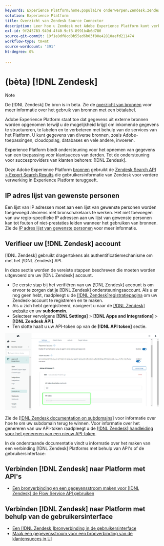 ```yaml
---
keywords: Experience Platform;home;populaire onderwerpen;Zendesk;zendesk
solution: Experience Platform
title: Overzicht van Zendesk Source Connector
description: Leer hoe u Zendesk met Adobe Experience Platform kunt verbinden via API's of de gebruikersinterface.
exl-id: 9f245783-949d-4f40-9cf3-8991b4b6d780
source-git-commit: 19f1e8df8cd8b55ed6b03f80e42810aefd211474
workflow-type: tm+mt
source-wordcount: '391'
ht-degree: 0%

---
```


# (bèta) [!DNL Zendesk]

>[!NOTE]
>
>De [!DNL Zendesk] De bron is in bèta. Zie de [overzicht van bronnen](../../home.md#terms-and-conditions) voor meer informatie over het gebruik van bronnen met een bètalabel.

Adobe Experience Platform staat toe dat gegevens uit externe bronnen worden opgenomen terwijl u de mogelijkheid krijgt om inkomende gegevens te structureren, te labelen en te verbeteren met behulp van de services van het Platform. U kunt gegevens van diverse bronnen, zoals Adobe-toepassingen, cloudopslag, databases en vele andere, invoeren.

Experience Platform biedt ondersteuning voor het opnemen van gegevens van een toepassing voor klantsucces van derden. Tot de ondersteuning voor succesproviders van klanten behoren: [!DNL Zendesk].

Deze Adobe Experience Platform [bronnen](https://experienceleague.adobe.com/docs/experience-platform/sources/home.html?lang=en) gebruikt de [Zendesk Search API > Export Search Results](https://developer.zendesk.com/api-reference/ticketing/ticket-management/search/#export-search-results) die gebruikersinformatie van Zendesk voor verdere verwerking in Experience Platform teruggeeft.

## IP adres lijst van gewenste personen

Een lijst van IP adressen moet aan een lijst van gewenste personen worden toegevoegd alvorens met bronschakelaars te werken. Het niet toevoegen van uw regio-specifieke IP adressen aan uw lijst van gewenste personen kan tot fouten of niet-prestaties leiden wanneer het gebruiken van bronnen. Zie de [IP adres lijst van gewenste personen](../../ip-address-allow-list.md) voor meer informatie.

## Verifieer uw [!DNL Zendesk] account

[!DNL Zendesk] gebruikt dragertokens als authentificatiemechanisme om met het [!DNL Zendesk] API.

In deze sectie worden de vereiste stappen beschreven die moeten worden uitgevoerd om uw [!DNL Zendesk] account.

* De eerste stap bij het verifiëren van uw [!DNL Zendesk] account is om ervoor te zorgen dat je [!DNL Zendesk] ondersteuningsaccount. Als u er nog geen hebt, raadpleegt u de [[!DNL Zendesk]registratiepagina](https://www.zendesk.com/register/) om uw Zendesk-account te registreren en te maken.
* Als u zich hebt geregistreerd, navigeert u naar de [[!DNL Zendesk] website](https://www.zendesk.com/login/) en uw **subdomein**.
* Selecteer vervolgens **[!DNL Settings]** > **[!DNL Apps and Integrations]** > **[!DNL Zendesk API]**.
* Ten slotte haalt u uw API-token op van de **[!DNL API token]** sectie.

![Zendesk API-token](../../images/tutorials/create/zendesk/zendesk-api-tokens.png)

Zie de [[!DNL Zendesk documentation on subdomains]](https://support.zendesk.com/hc/en-us/articles/4409381383578-Where-can-I-find-my-Zendesk-subdomain-) voor informatie over hoe te om uw subdomain terug te winnen. Voor informatie over het genereren van uw API-token raadpleegt u de [[!DNL Zendesk] handleiding voor het genereren van een nieuw API-token](https://support.zendesk.com/hc/en-us/articles/4408889192858-Generating-a-new-API-token).

In de onderstaande documentatie vindt u informatie over het maken van een verbinding [!DNL Zendesk] Platforms met behulp van API&#39;s of de gebruikersinterface:

## Verbinden [!DNL Zendesk] naar Platform met API&#39;s

* [Een bronverbinding en een gegevensstroom maken voor [!DNL Zendesk] de Flow Service API gebruiken](../../tutorials/api/create/customer-success/zendesk.md)

## Verbinden [!DNL Zendesk] naar Platform met behulp van de gebruikersinterface

* [Een [!DNL Zendesk ]bronverbinding in de gebruikersinterface](../../tutorials/ui/create/customer-success/zendesk.md)
* [Maak een gegevensstroom voor een bronverbinding van de klantensucces in UI](../../tutorials/ui/dataflow/customer-success.md)
